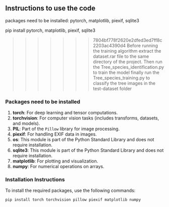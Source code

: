 ## Instructions to use the code
packages need to be installed: pytorch, matplotlib, piexif, sqlite3

pip install pytorch, matplotlib, piexif, sqlite3

>>>>>>> 7804bf778f2620e2dfed3ed7ff8c2203ac4390d4
Before running the training algorithm extract the dataset.rar file to the same directory of the project.
Then run the Tree_species_identification.py to train the model
finally run the Tree_species_training.py to classify the tree images in the test-dataset folder

### Packages need to be installed

1. **torch**: For deep learning and tensor computations.
2. **torchvision**: For computer vision tasks (includes transforms, datasets, and models).
3. **PIL**: Part of the `Pillow` library for image processing.
4. **piexif**: For handling EXIF data in images.
5. **os**: This module is part of the Python Standard Library and does not require installation.
6. **sqlite3**: This module is part of the Python Standard Library and does not require installation.
7. **matplotlib**: For plotting and visualization.
8. **numpy**: For numerical operations on arrays.

### Installation Instructions

To install the required packages, use the following commands:

```sh
pip install torch torchvision pillow piexif matplotlib numpy
